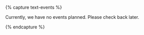{% capture text-events %}

Currently, we have no events planned. Please check back later.

{% endcapture %}